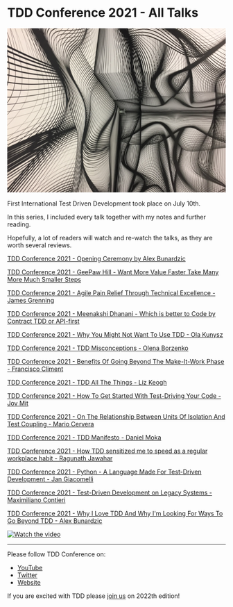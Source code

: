 # TDD Conference 2021 - All Talks

![TDD Conference 2021 - All Talks](TDD%20Conference%202021%20-%20All%20Talks.jpg)

First International Test Driven Development took place on July 10th. 

In this series, I included every talk together with my notes and further reading.

Hopefully, a lot of readers will watch and re-watch the talks, as they are worth several reviews.

[TDD Conference 2021 - Opening Ceremony by Alex Bunardzic](https://github.com/mcsee/Software-Design-Articles/tree/main/Articles/TDD%20Conference%202021/Opening%20Ceremony/readme.md)

[TDD Conference 2021 - GeePaw Hill - Want More Value Faster Take Many More Much Smaller Steps](https://github.com/mcsee/Software-Design-Articles/tree/main/Articles/TDD%20Conference%202021/Want%20More%20Value%20Faster%20Take%20Many%20More%20Much%20Smaller%20Steps/readme.md)

[TDD Conference 2021 - Agile Pain Relief Through Technical Excellence - James Grenning](https://github.com/mcsee/Software-Design-Articles/tree/main/Articles/TDD%20Conference%202021/Agile%20Pain%20Relief%20Through%20Technical%20Excellence/readme.md)

[TDD Conference 2021 - Meenakshi Dhanani - Which is better to Code by Contract TDD or API-first](https://github.com/mcsee/Software-Design-Articles/tree/main/Articles/TDD%20Conference%202021/Which%20is%20better%20to%20Code%20by%20Contract%20TDD%20or%20API-first/readme.md)

[TDD Conference 2021 - Why You Might Not Want To Use TDD - Ola Kunysz](https://github.com/mcsee/Software-Design-Articles/tree/main/Articles/TDD%20Conference%202021/Why%20You%20Might%20Not%20Want%20To%20Use%20TDD/readme.md)

[TDD Conference 2021 - TDD Misconceptions - Olena Borzenko](https://github.com/mcsee/Software-Design-Articles/tree/main/Articles/TDD%20Conference%202021/TDD%20Misconceptions/readme.md)

[TDD Conference 2021 - Benefits Of Going Beyond The Make-It-Work Phase - Francisco Climent](https://github.com/mcsee/Software-Design-Articles/tree/main/Articles/TDD%20Conference%202021/Benefits%20Of%20Going%20Beyond%20The%20Make-It-Work%20Phase/readme.md)

[TDD Conference 2021 - TDD All The Things - Liz Keogh](https://github.com/mcsee/Software-Design-Articles/tree/main/Articles/TDD%20Conference%202021/TDD%20All%20The%20Things/readme.md)

[TDD Conference 2021 - How To Get Started With Test-Driving Your Code - Jov Mit](https://github.com/mcsee/Software-Design-Articles/tree/main/Articles/TDD%20Conference%202021/How%20To%20Get%20Started%20With%20Test-Driving%20Your%20Code/readme.md)

[TDD Conference 2021 - On The Relationship Between Units Of Isolation And Test Coupling - Mario Cervera](https://github.com/mcsee/Software-Design-Articles/tree/main/Articles/TDD%20Conference%202021/On%20The%20Relationship%20Between%20Units%20Of%20Isolation%20And%20Test%20Coupling/readme.md)

[TDD Conference 2021 - TDD Manifesto - Daniel Moka](https://github.com/mcsee/Software-Design-Articles/tree/main/Articles/TDD%20Conference%202021/TDD%20Manifesto/readme.md)

[TDD Conference 2021 - How TDD sensitized me to speed as a regular workplace habit - Ragunath Jawahar](https://github.com/mcsee/Software-Design-Articles/tree/main/Articles/TDD%20Conference%202021/How%20TDD%20sensitized%20me%20to%20speed%20as%20a%20regular%20workplace%20habit/readme.md)

[TDD Conference 2021 - Python - A Language Made For Test-Driven Development - Jan Giacomelli](https://github.com/mcsee/Software-Design-Articles/tree/main/Articles/TDD%20Conference%202021/Python%20-%20A%20Language%20Made%20For%20Test-Driven%20Development/readme.md)

[TDD Conference 2021 - Test-Driven Development on Legacy Systems - Maximiliano Contieri](https://github.com/mcsee/Software-Design-Articles/tree/main/Articles/TDD%20Conference%202021/Test-Driven%20Development%20on%20Legacy%20Systems/readme.md)

[TDD Conference 2021 - Why I Love TDD And Why I'm Looking For Ways To Go Beyond TDD - Alex Bunardzic](https://github.com/mcsee/Software-Design-Articles/tree/main/Articles/TDD%20Conference%202021/Why%20I%20Love%20TDD%20And%20Why%20I'm%20Looking%20For%20Ways%20To%20Go%20Beyond%20TDD/readme.md)

[![Watch the video](https://img.youtube.com/vi/-_noEVCR__I/maxresdefault.jpg)](https://youtu.be/-_noEVCR__I) 

* * *

Please follow TDD Conference on:

- [YouTube](https://www.youtube.com/channel/UCKn-DadPoyYssfAOMk1LSew)
- [Twitter](https://twitter.com/tddconf)
- [Website](http://tddconf.com/)

If you are excited with TDD please [join us](http://tddconf.com/) on 2022th edition!